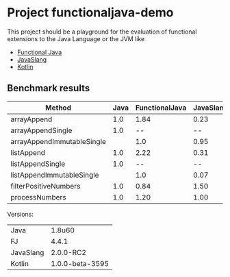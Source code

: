 # Project functionaljava-demo

This project should be a playground for the evaluation of functional extensions to the Java Language or the JVM like 

 * [Functional Java](http://www.functionaljava.org/)
 * [JavaSlang](http://javaslang.com/)
 * [Kotlin](http://kotlinlang.org/)

## Benchmark results

| Method                     | Java | FunctionalJava | JavaSlang | Kotlin |
| -------------------------- | ---- | -------------- | --------- | ------ |
| arrayAppend                | 1.0  | 1.84           | 0.23      | 1.00   |
| arrayAppendSingle          | 1.0  | --             | --        | 1.33   |
| arrayAppendImmutableSingle |      | 1.0            | 0.95      | 1.00   |
| listAppend                 | 1.0  | 2.22           | 0.31      | 0.98   |
| listAppendSingle           | 1.0  | --             | --        | 1.12   |
| listAppendImmutableSingle  |      | 1.0            | 0.07      | 4.01   |
| filterPositiveNumbers      | 1.0  | 0.84           | 1.50      | 1.20   |
| processNumbers             | 1.0  | 1.20           | 1.00      | 1.59   |


Versions:

|      |         |
| ---- | ------- |
| Java | 1.8u60 |
| FJ | 4.4.1 |
| JavaSlang | 2.0.0-RC2 |
| Kotlin | 1.0.0-beta-3595 |
